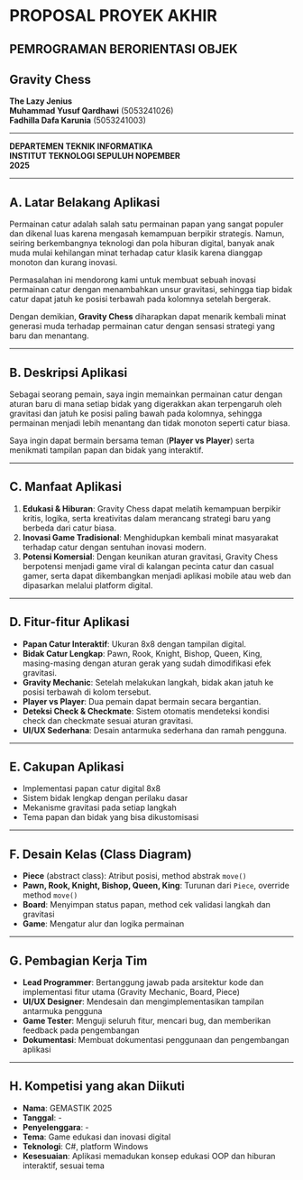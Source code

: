 # PROPOSAL PROYEK AKHIR  
## PEMROGRAMAN BERORIENTASI OBJEK  

## Gravity Chess  

**The Lazy Jenius**  
**Muhammad Yusuf Qardhawi** (5053241026)  
**Fadhilla Dafa Karunia** (5053241003)  

---

**DEPARTEMEN TEKNIK INFORMATIKA**  
**INSTITUT TEKNOLOGI SEPULUH NOPEMBER**  
**2025**

---

## A. Latar Belakang Aplikasi  

Permainan catur adalah salah satu permainan papan yang sangat populer dan dikenal luas karena mengasah kemampuan berpikir strategis. Namun, seiring berkembangnya teknologi dan pola hiburan digital, banyak anak muda mulai kehilangan minat terhadap catur klasik karena dianggap monoton dan kurang inovasi.  

Permasalahan ini mendorong kami untuk membuat sebuah inovasi permainan catur dengan menambahkan unsur gravitasi, sehingga tiap bidak catur dapat jatuh ke posisi terbawah pada kolomnya setelah bergerak.  

Dengan demikian, **Gravity Chess** diharapkan dapat menarik kembali minat generasi muda terhadap permainan catur dengan sensasi strategi yang baru dan menantang.

---

## B. Deskripsi Aplikasi  

Sebagai seorang pemain, saya ingin memainkan permainan catur dengan aturan baru di mana setiap bidak yang digerakkan akan terpengaruh oleh gravitasi dan jatuh ke posisi paling bawah pada kolomnya, sehingga permainan menjadi lebih menantang dan tidak monoton seperti catur biasa.  

Saya ingin dapat bermain bersama teman (**Player vs Player**) serta menikmati tampilan papan dan bidak yang interaktif.

---

## C. Manfaat Aplikasi  

1. **Edukasi & Hiburan**: Gravity Chess dapat melatih kemampuan berpikir kritis, logika, serta kreativitas dalam merancang strategi baru yang berbeda dari catur biasa.  
2. **Inovasi Game Tradisional**: Menghidupkan kembali minat masyarakat terhadap catur dengan sentuhan inovasi modern.  
3. **Potensi Komersial**: Dengan keunikan aturan gravitasi, Gravity Chess berpotensi menjadi game viral di kalangan pecinta catur dan casual gamer, serta dapat dikembangkan menjadi aplikasi mobile atau web dan dipasarkan melalui platform digital.  

---

## D. Fitur-fitur Aplikasi  

- **Papan Catur Interaktif**: Ukuran 8x8 dengan tampilan digital.  
- **Bidak Catur Lengkap**: Pawn, Rook, Knight, Bishop, Queen, King, masing-masing dengan aturan gerak yang sudah dimodifikasi efek gravitasi.  
- **Gravity Mechanic**: Setelah melakukan langkah, bidak akan jatuh ke posisi terbawah di kolom tersebut.  
- **Player vs Player**: Dua pemain dapat bermain secara bergantian.  
- **Deteksi Check & Checkmate**: Sistem otomatis mendeteksi kondisi check dan checkmate sesuai aturan gravitasi.  
- **UI/UX Sederhana**: Desain antarmuka sederhana dan ramah pengguna.  

---

## E. Cakupan Aplikasi  

- Implementasi papan catur digital 8x8  
- Sistem bidak lengkap dengan perilaku dasar  
- Mekanisme gravitasi pada setiap langkah
- Tema papan dan bidak yang bisa dikustomisasi  

---

## F. Desain Kelas (Class Diagram)  

- **Piece** (abstract class): Atribut posisi, method abstrak `move()`  
- **Pawn, Rook, Knight, Bishop, Queen, King**: Turunan dari `Piece`, override method `move()`  
- **Board**: Menyimpan status papan, method cek validasi langkah dan gravitasi   
- **Game**: Mengatur alur dan logika permainan  

---

## G. Pembagian Kerja Tim  

- **Lead Programmer**: Bertanggung jawab pada arsitektur kode dan implementasi fitur utama (Gravity Mechanic, Board, Piece)  
- **UI/UX Designer**: Mendesain dan mengimplementasikan tampilan antarmuka pengguna  
- **Game Tester**: Menguji seluruh fitur, mencari bug, dan memberikan feedback pada pengembangan  
- **Dokumentasi**: Membuat dokumentasi penggunaan dan pengembangan aplikasi  

---

## H. Kompetisi yang akan Diikuti  

- **Nama**: GEMASTIK 2025  
- **Tanggal**: -  
- **Penyelenggara**: -  
- **Tema**: Game edukasi dan inovasi digital  
- **Teknologi**: C#, platform Windows  
- **Kesesuaian**: Aplikasi memadukan konsep edukasi OOP dan hiburan interaktif, sesuai tema  
